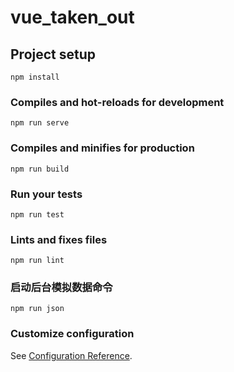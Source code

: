 # vue_taken_out

## Project setup
```
npm install
```

### Compiles and hot-reloads for development
```
npm run serve
```

### Compiles and minifies for production
```
npm run build
```

### Run your tests
```
npm run test
```

### Lints and fixes files
```
npm run lint
```

### 启动后台模拟数据命令
```
npm run json
```

### Customize configuration
See [Configuration Reference](https://cli.vuejs.org/config/).

